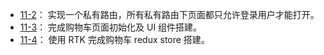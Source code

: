 + [11-2](https://github.com/Ethereal-bang/React_TS/tree/main/Ch_11%E3%80%90%E7%BB%BC%E5%90%88%E8%BF%90%E7%94%A8%E3%80%91%E8%B4%AD%E7%89%A9%E4%B8%8E%E8%AE%A2%E5%8D%95/11-2%E3%80%90%E8%B7%AF%E7%94%B1%E8%BF%9B%E9%98%B6%E3%80%91%E7%A7%81%E6%9C%89%E8%B7%AF%E7%94%B1%E6%90%AD%E5%BB%BA)：
  实现一个私有路由，所有私有路由下页面都只允许登录用户才能打开。
+ [11-3](https://github.com/Ethereal-bang/React_TS/tree/main/Ch_11%E3%80%90%E7%BB%BC%E5%90%88%E8%BF%90%E7%94%A8%E3%80%91%E8%B4%AD%E7%89%A9%E4%B8%8E%E8%AE%A2%E5%8D%95/11-3%E3%80%90UI%20%E6%90%AD%E5%BB%BA%E3%80%91%E8%B4%AD%E7%89%A9%E8%BD%A6%E9%A1%B5%E9%9D%A2%E5%88%9D%E5%A7%8B%E5%8C%96)：
  完成购物车页面初始化及 UI 组件搭建。
+ [11-4](https://github.com/Ethereal-bang/React_TS/tree/main/Ch_11%E3%80%90%E7%BB%BC%E5%90%88%E8%BF%90%E7%94%A8%E3%80%91%E8%B4%AD%E7%89%A9%E4%B8%8E%E8%AE%A2%E5%8D%95/11-4%E3%80%90Redux%20%E5%88%9B%E5%BB%BA%E3%80%91%E8%B4%AD%E7%89%A9%E8%BD%A6%20Slice)：
  使用 RTK 完成购物车 redux store 搭建。  

